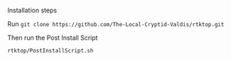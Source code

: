 Installation steps

Run  `git clone https://github.com/The-Local-Cryptid-Valdis/rtktop.git`

Then run the Post Install Script

`rtktop/PostInstallScript.sh `
